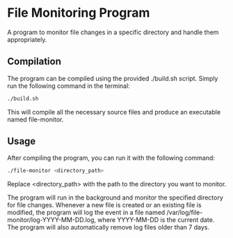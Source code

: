 # File Monitoring Program

A program to monitor file changes in a specific directory and handle them appropriately.

## Compilation

The program can be compiled using the provided ./build.sh script. Simply run the following command in the terminal:


```bash
./build.sh
```

This will compile all the necessary source files and produce an executable named file-monitor.
## Usage

After compiling the program, you can run it with the following command:

```bash
./file-monitor <directory_path>
```

Replace <directory_path> with the path to the directory you want to monitor.

The program will run in the background and monitor the specified directory for file changes. Whenever a new file is created or an existing file is modified, the program will log the event in a file named /var/log/file-monitor/log-YYYY-MM-DD.log, where YYYY-MM-DD is the current date. The program will also automatically remove log files older than 7 days.
